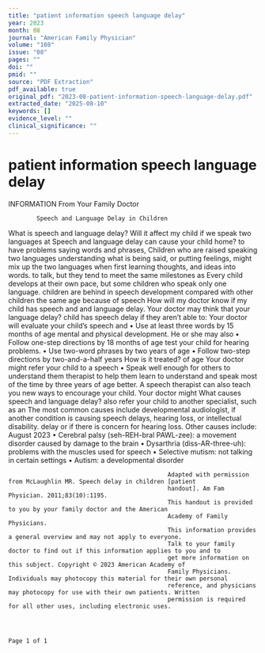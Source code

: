 ```yaml
---
title: "patient information speech language delay"
year: 2023
month: 08
journal: "American Family Physician"
volume: "108"
issue: "08"
pages: ""
doi: ""
pmid: ""
source: "PDF Extraction"
pdf_available: true
original_pdf: "2023-08-patient-information-speech-language-delay.pdf"
extracted_date: "2025-08-10"
keywords: []
evidence_level: ""
clinical_significance: ""
---
```


# patient information speech language delay

  INFORMATION
   From Your Family Doctor




            Speech and Language Delay in Children
What is speech and language delay?                         Will it affect my child if we speak two languages at
Speech and language delay can cause your child             home?
to have problems saying words and phrases,                 Children who are raised speaking two languages
understanding what is being said, or putting feelings,     might mix up the two languages when first learning
thoughts, and ideas into words.                            to talk, but they tend to meet the same milestones as
   Every child develops at their own pace, but some        children who speak only one language.
children are behind in speech development compared
with other children the same age because of speech         How will my doctor know if my child has speech and
and language delay. Your doctor may think that your        language delay?
child has speech delay if they aren’t able to:             Your doctor will evaluate your child’s speech and
• Use at least three words by 15 months of age             mental and physical development. He or she may also
• Follow one-step directions by 18 months of age           test your child for hearing problems.
• Use two-word phrases by two years of age
• Follow two-step directions by two-and-a-half years       How is it treated?
   of age                                                  Your doctor might refer your child to a speech
• Speak well enough for others to understand them          therapist to help them learn to understand and speak
   most of the time by three years of age                  better. A speech therapist can also teach you new
                                                           ways to encourage your child. Your doctor might
What causes speech and language delay?                     also refer your child to another specialist, such as an
The most common causes include developmental               audiologist, if another condition is causing speech
delays, hearing loss, or intellectual disability.          delay or if there is concern for hearing loss.
   Other causes include:
                                                                                                                    August 2023
• Cerebral palsy (seh-REH-bral PAWL-zee): a
   movement disorder caused by damage to the brain
• Dysarthria (diss-AR-three-uh): problems with the
   muscles used for speech
• Selective mutism: not talking in certain settings
• Autism: a developmental disorder


                                                 Adapted with permission from McLaughlin MR. Speech delay in children [patient
                                                 handout]. Am Fam Physician. 2011;83(10):1195.
                                                 This handout is provided to you by your family doctor and the American
                                                 Academy of Family Physicians.
                                                 This information provides a general overview and may not apply to everyone.
                                                 Talk to your family doctor to find out if this information applies to you and to
                                                 get more information on this subject. Copyright © 2023 American Academy of
                                                 Family Physicians. Individuals may photocopy this material for their own personal
                                                 reference, and physicians may photocopy for use with their own patients. Written
                                                 permission is required for all other uses, including electronic uses.



                                                                                                                      Page 1 of 1
